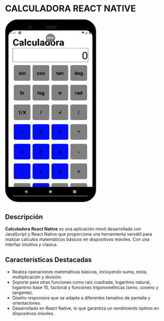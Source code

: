 # CALCULADORA REACT NATIVE

<img src="https://github.com/Reinmic/CALCULADORA_BASICA/blob/d744ccab02c4eba91a9ee32ed7cfeec7d91b0037/assets/Captura%20Calculadora.png" width="300" height="600">

## Descripción

**Calculadora React Native** es una aplicación móvil desarrollada con JavaScript y React Native que proporciona una herramienta versátil para realizar cálculos matemáticos básicos en dispositivos móviles. Con una interfaz intuitiva y clasica.

## Características Destacadas

- Realiza operaciones matemáticas básicas, incluyendo suma, resta, multiplicación y división.
- Soporte para otras funciones como raíz cuadrada, logaritmo natural, logaritmo base 10, factorial y funciones trigonométricas (seno, coseno y tangente).
- Diseño responsive que se adapta a diferentes tamaños de pantalla y orientaciones.
- Desarrollado en React Native, lo que garantiza un rendimiento óptimo en dispositivos móviles.
